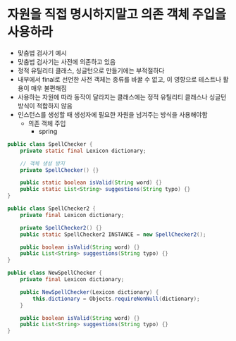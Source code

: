 # 자원을 직접 명시하지말고 의존 객체 주입을 사용하라

- 맞춤법 검사기 예시
- 맞춤법 검사기는 사전에 의존하고 있음
- 정적 유틸리티 클래스, 싱글턴으로 만들기에는 부적절하다
- 내부에서 final로 선언한 사전 객체는 종류를 바꿀 수 없고, 이 영향으로 테스트나 활용이 매우 불편해짐
- 사용하는 자원에 따라 동작이 달라지는 클래스에는 정적 유틸리티 클래스나 싱글턴 방식이 적합하지 않음
- 인스턴스를 생성할 때 생성자에 필요한 자원을 넘겨주는 방식을 사용해야함
  - 의존 객체 주입
    - spring

```java
public class SpellChecker {
    private static final Lexicon dictionary;

    // 객체 생성 방지
    private SpellChecker() {}

    public static boolean isValid(String word) {}
    public static List<String> suggestions(String typo) {}
}

public class SpellChecker2 {
    private final Lexicon dictionary;

    private SpellChecker2() {}
    public static SpellChecker2 INSTANCE = new SpellChecker2();

    public boolean isValid(String word) {}
    public List<String> suggestions(String typo) {}
}

public class NewSpellChecker {
    private final Lexicon dictionary;

    public NewSpellChecker(Lexicon dictionary) {
        this.dictionary = Objects.requireNonNull(dictionary);
    }

    public boolean isValid(String word) {}
    public List<String> suggestions(String typo) {}
}
```
